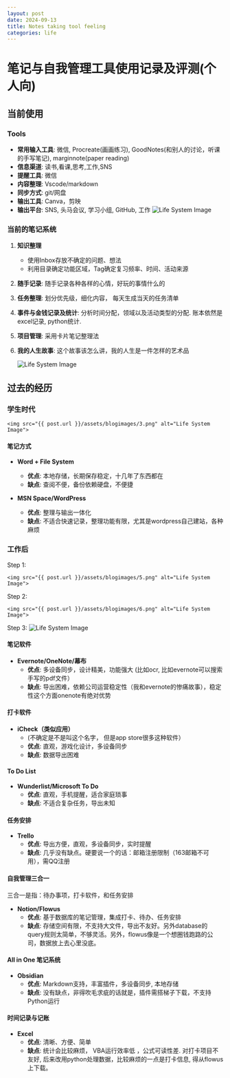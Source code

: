 ```yaml
---
layout: post
date: 2024-09-13
title: Notes taking tool feeling
categories: life
---
```

# 笔记与自我管理工具使用记录及评测(个人向)  
  
## 当前使用  

### Tools 
- **常用输入工具**: 微信, Procreate(画画练习), GoodNotes(和别人的讨论，听课的手写笔记), marginnote(paper reading)
- **信息渠道**: 读书,看课,思考,工作,SNS
- **提醒工具**: 微信  
- **内容整理**: Vscode/markdown
- **同步方式**: git/网盘  
- **输出工具**: Canva，剪映  
- **输出平台**: SNS, 头马会议, 学习小组, GitHub, 工作
    <img src="{{ post.url }}/assets/blogimages/4.png" alt="Life System Image">
### 当前的笔记系统  
1. **知识整理**  
   - 使用Inbox存放不确定的问题、想法  
   - 利用目录确定功能区域，Tag确定复习频率、时间、活动来源  
2. **随手记录**: 随手记录各种各样的心情，好玩的事情什么的
3. **任务整理**: 划分优先级，细化内容， 每天生成当天的任务清单
4. **事件与金钱记录及统计**: 分析时间分配，领域以及活动类型的分配. 账本依然是excel记录, python统计. 
5. **项目管理**: 采用卡片笔记整理法
6. **我的人生故事**: 这个故事该怎么讲，我的人生是一件怎样的艺术品

    <img src="{{ post.url }}/assets/blogimages/2.png" alt="Life System Image">

## 过去的经历  

### 学生时代  
    <img src="{{ post.url }}/assets/blogimages/3.png" alt="Life System Image">

#### 笔记方式  
  
- **Word + File System**  
  - **优点**: 本地存储，长期保存稳定，十几年了东西都在  
  - **缺点**: 查阅不便，备份依赖硬盘，不便捷  
  
- **MSN Space/WordPress**  
  - **优点**: 整理与输出一体化  
  - **缺点**: 不适合快速记录，整理功能有限，尤其是wordpress自己建站，各种麻烦
  
### 工作后  
Step 1:

    <img src="{{ post.url }}/assets/blogimages/5.png" alt="Life System Image">
Step 2:

    <img src="{{ post.url }}/assets/blogimages/6.png" alt="Life System Image">

Step 3:
    <img src="{{ post.url }}/assets/blogimages/7.png" alt="Life System Image">

#### 笔记软件  
  
- **Evernote/OneNote/幕布**  
  - **优点**: 多设备同步，设计精美，功能强大 (比如ocr, 比如evernote可以搜索手写的pdf文件）
  - **缺点**: 导出困难，依赖公司运营稳定性（我和evernote的惨痛故事），稳定性这个方面onenote有绝对优势 
  
#### 打卡软件  
  
- **iCheck（类似应用）**  
    - (不确定是不是叫这个名字， 但是app store很多这种软件）
  - **优点**: 直观，游戏化设计，多设备同步  
  - **缺点**: 数据导出困难  
  
#### To Do List  
  
- **Wunderlist/Microsoft To Do**  
  - **优点**: 直观，手机提醒，适合家庭琐事  
  - **缺点**: 不适合复杂任务，导出未知  
  
#### 任务安排  
  
- **Trello**  
  - **优点**: 导出方便，直观，多设备同步，实时提醒  
  - **缺点**: 几乎没有缺点。硬要说一个的话：邮箱注册限制（163邮箱不可用），需QQ注册  
  
#### 自我管理三合一  
三合一是指：待办事项，打卡软件，和任务安排
- **Notion/Flowus**  
  - **优点**: 基于数据库的笔记管理，集成打卡、待办、任务安排  
  - **缺点**: 存储空间有限，不支持大文件，导出不友好。另外database的query规则太简单，不够灵活。另外，flowus像是一个想圈钱跑路的公司，数据放上去心里没底。

  
#### All in One 笔记系统  
  
- **Obsidian**  
  - **优点**: Markdown支持，丰富插件，多设备同步, 本地存储
  - **缺点**: 没有缺点，非得吹毛求疵的话就是，插件需搭梯子下载，不支持Python运行  
  
#### 时间记录与记账  
  
- **Excel**  
  - **优点**: 清晰、方便、简单  
  - **缺点**: 统计会比较麻烦， VBA运行效率低 ，公式可读性差. 对打卡项目不友好, 后来改用python处理数据，比较麻烦的一点是打卡信息, 得从flowus上下载。
  